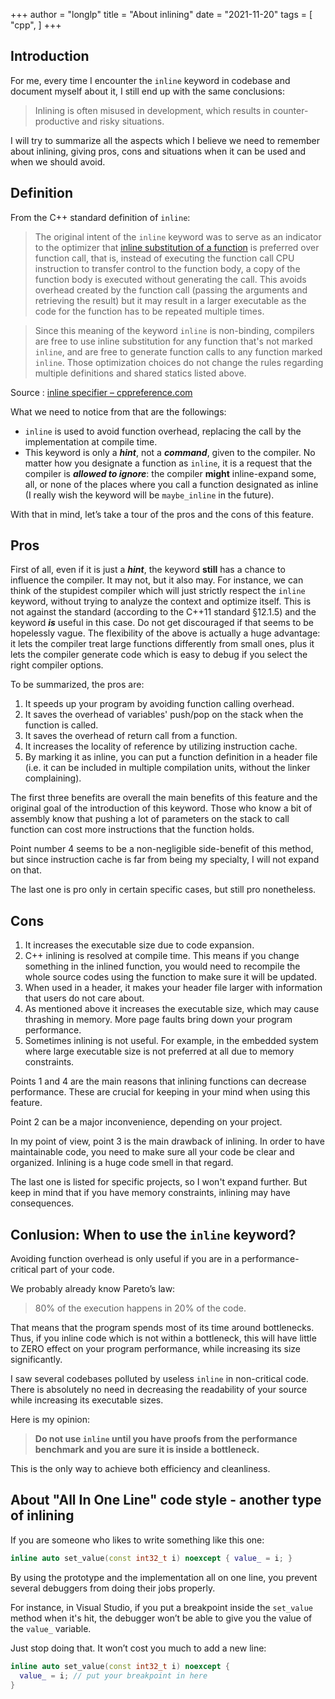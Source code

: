 +++
author = "longlp"
title = "About inlining"
date = "2021-11-20"
tags = [
    "cpp",
]
+++

## Introduction

For me, every time I encounter the `inline` keyword in codebase and document myself about it, I still end up with the same conclusions:

> Inlining is often misused in development, which results in counter-productive and risky situations.

I will try to summarize all the aspects which I believe we need to remember about inlining, giving pros, cons and situations when it can be used and when we should avoid.

## Definition

From the C++ standard definition of `inline`:

> The original intent of the `inline` keyword was to serve as an indicator to the optimizer that [inline substitution of a function][2] is preferred over function call, that is, instead of executing the function call CPU instruction to transfer control to the function body, a copy of the function body is executed without generating the call. This avoids overhead created by the function call (passing the arguments and retrieving the result) but it may result in a larger executable as the code for the function has to be repeated multiple times.

> Since this meaning of the keyword `inline` is non-binding, compilers are free to use inline substitution for any function that's not marked `inline`, and are free to generate function calls to any function marked `inline`. Those optimization choices do not change the rules regarding multiple definitions and shared statics listed above.

Source : [inline specifier – cppreference.com][1]

What we need to notice from that are the followings:

- `inline` is used to avoid function overhead, replacing the call by the implementation at compile time.
- This keyword is only a ***hint***, not a ***command***, given to the compiler. No matter how you designate a function as `inline`, it is a request that the compiler is ***allowed to ignore***: the compiler **might** inline-expand some, all, or none of the places where you call a function designated as inline (I really wish the keyword will be `maybe_inline` in the future).

With that in mind, let’s take a tour of the pros and the cons of this feature.

## Pros
First of all, even if it is just a ***hint***, the keyword **still** has a chance to influence the compiler. It may not, but it also may. For instance, we can think of the stupidest compiler which will just strictly respect the `inline` keyword, without trying to analyze the context and optimize itself. This is not against the standard (according to the C++11 standard §12.1.5) and the keyword ***is*** useful in this case. Do not get discouraged if that seems to be hopelessly vague. The flexibility of the above is actually a huge advantage: it lets the compiler treat large functions differently from small ones, plus it lets the compiler generate code which is easy to debug if you select the right compiler options.

To be summarized, the pros are:

1. It speeds up your program by avoiding function calling overhead.
2. It saves the overhead of variables' push/pop on the stack when the function is called.
3. It saves the overhead of return call from a function.
4. It increases the locality of reference by utilizing instruction cache.
5. By marking it as inline, you can put a function definition in a header file (i.e. it can be included in multiple compilation units, without the linker complaining).

The first three benefits are overall the main benefits of this feature and the original goal of the introduction of this keyword. Those who know a bit of assembly know that pushing a lot of parameters on the stack to call function can cost more instructions that the function holds.

Point number 4 seems to be a non-negligible side-benefit of this method, but since instruction cache is far from being my specialty, I will not expand on that.

The last one is pro only in certain specific cases, but still pro nonetheless.

## Cons

1. It increases the executable size due to code expansion.
2. C++ inlining is resolved at compile time. This means if you change something in the inlined function, you would need to recompile the whole source codes using the function to make sure it will be updated.
3. When used in a header, it makes your header file larger with information that users do not care about.
4. As mentioned above it increases the executable size, which may cause thrashing in memory. More page faults bring down your program performance.
5. Sometimes inlining is not useful. For example, in the embedded system where large executable size is not preferred at all due to memory constraints.

Points 1 and 4 are the main reasons that inlining functions can decrease performance. These are crucial for keeping in your mind when using this feature.

Point 2 can be a major inconvenience, depending on your project.

In my point of view, point 3 is the main drawback of inlining. In order to have maintainable code, you need to make sure all your code be clear and organized. Inlining is a huge code smell in that regard.

The last one is listed for specific projects, so I won't expand further. But keep in mind that if you have memory constraints, inlining may have consequences.

## Conlusion: When to use the `inline` keyword?

Avoiding function overhead is only useful if you are in a performance-critical part of your code.

We probably already know Pareto’s law:

> 80% of the execution happens in 20% of the code.

That means that the program spends most of its time around bottlenecks. Thus, if you inline code which is not within a bottleneck, this will have little to ZERO effect on your program performance, while increasing its size significantly.

I saw several codebases polluted by useless `inline` in non-critical code. There is absolutely no need in decreasing the readability of your source while increasing its executable sizes.

Here is my opinion:

> **Do not use `inline` until you have proofs from the performance benchmark and you are sure it is inside a bottleneck.**

This is the only way to achieve both efficiency and cleanliness.

## About "All In One Line" code style - another type of inlining

If you are someone who likes to write something like this one:

```cpp
inline auto set_value(const int32_t i) noexcept { value_ = i; }
```

By using the prototype and the implementation all on one line, you prevent several debuggers from doing their jobs properly.

For instance, in Visual Studio, if you put a breakpoint inside the `set_value` method when it's hit, the debugger won’t be able to give you the value of the `value_` variable.

Just stop doing that. It won’t cost you much to add a new line:

```cpp
inline auto set_value(const int32_t i) noexcept {
  value_ = i; // put your breakpoint in here
}
```

[1]: https://en.cppreference.com/w/cpp/language/inline
[2]: https://en.wikipedia.org/wiki/Inline_expansion
